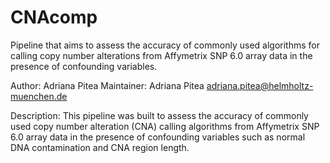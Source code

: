 # CNAcomp
Pipeline that aims to assess the accuracy of commonly used algorithms for calling copy number alterations from Affymetrix SNP 6.0 array data in the presence of confounding variables.

Author: Adriana Pitea
Maintainer: Adriana Pitea <adriana.pitea@helmholtz-muenchen.de>


Description: This pipeline was built to assess the accuracy of commonly used copy number alteration (CNA) calling algorithms from Affymetrix SNP 6.0 array data in the presence of confounding variables such as normal DNA contamination and CNA region length.
